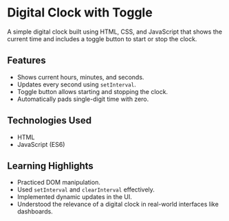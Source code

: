 # Digital Clock with Toggle

A simple digital clock built using HTML, CSS, and JavaScript that shows the current time and includes a toggle button to start or stop the clock.

## Features
- Shows current hours, minutes, and seconds.
- Updates every second using `setInterval`.
- Toggle button allows starting and stopping the clock.
- Automatically pads single-digit time with zero.

## Technologies Used
- HTML
- JavaScript (ES6)

## Learning Highlights
- Practiced DOM manipulation.
- Used `setInterval` and `clearInterval` effectively.
- Implemented dynamic updates in the UI.
- Understood the relevance of a digital clock in real-world interfaces like dashboards.
